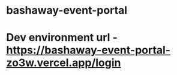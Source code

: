 # bashaway-event-portal

# Dev environment url - https://bashaway-event-portal-zo3w.vercel.app/login
